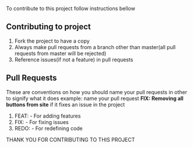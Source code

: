 To contribute to this project follow instructions bellow
## Contributing to project
1. Fork the project to have a copy
2. Always make pull requests from a branch other than master(all pull requests from master will be rejected)
3. Reference issues(if not a feature) in pull requests
## Pull Requests
These are conventions on how you should name your pull requests in other to signify what it does
example: name your pull request **FIX: Removing all buttons from site** if it fixes an issue in the project
1. FEAT: - For adding features
2. FIX: - For fixing issues
3. REDO: - For redefining code

THANK YOU FOR CONTRIBUTING TO THIS PROJECT
